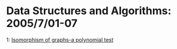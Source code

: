 # Data Structures and Algorithms: 2005/7/01-07  
1: [Isomorphism of graphs-a polynomial test](https://doi.org/10.48550/arXiv.cs/0507014)  
